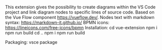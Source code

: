 This extension gives the possibility to create diagrams within the VS Code project and link diagram nodes to specific lines of source code. Based on the Vue Flow component https://vueflow.dev/.
Nodes text with markdown syntax: https://markdown-it.github.io/
BPMN icons: https://lineicons.com/free-icons/bpmn
Installation:
  cd vue-extension
  npm i
  npm run build
  cd ..
  npm i
  npm run build

Packaging:
  vsce package